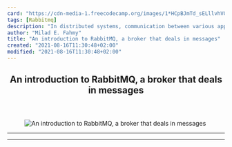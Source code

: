 ```yaml
---
card: "https://cdn-media-1.freecodecamp.org/images/1*HCpBJmTd_sELllvhVOaevg.jpeg"
tags: [Rabbitmq]
description: "In distributed systems, communication between various applica"
author: "Milad E. Fahmy"
title: "An introduction to RabbitMQ, a broker that deals in messages"
created: "2021-08-16T11:30:48+02:00"
modified: "2021-08-16T11:30:48+02:00"
---
```

<div class="site-wrapper">
<main id="site-main" class="site-main outer">
<div class="inner">
<article class="post-full post tag-rabbitmq tag-message-broker tag-queue tag-programming tag-technology ">
<header class="post-full-header">
<h1 class="post-full-title">An introduction to RabbitMQ, a broker that deals in messages</h1>
</header>
<figure class="post-full-image">
<picture>
<source media="(max-width: 700px)" sizes="1px" srcset="data:image/gif;base64,R0lGODlhAQABAIAAAAAAAP///yH5BAEAAAAALAAAAAABAAEAAAIBRAA7 1w">
<source media="(min-width: 701px)" sizes="(max-width: 800px) 400px,
(max-width: 1170px) 700px,
1400px" srcset="https://cdn-media-1.freecodecamp.org/images/1*HCpBJmTd_sELllvhVOaevg.jpeg 300w,
https://cdn-media-1.freecodecamp.org/images/1*HCpBJmTd_sELllvhVOaevg.jpeg 600w,
https://cdn-media-1.freecodecamp.org/images/1*HCpBJmTd_sELllvhVOaevg.jpeg 1000w,
https://cdn-media-1.freecodecamp.org/images/1*HCpBJmTd_sELllvhVOaevg.jpeg 2000w">
<img onerror="this.style.display='none'" src="https://cdn-media-1.freecodecamp.org/images/1*HCpBJmTd_sELllvhVOaevg.jpeg" alt="An introduction to RabbitMQ, a broker that deals in messages">
</picture>
</figure>
<section class="post-full-content">
<div class="post-content">
</div>
<hr>
<hr>
</section>
</article>
</div>
</main>
</div>
<!-- Google Tag Manager (noscript) -->
<!-- End Google Tag Manager (noscript) -->

